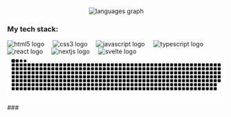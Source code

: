 <div align="center">
  <picture>
    <source media="(prefers-color-scheme: dark)" srcset="./images/Banner Dark.png">
    <source media="(prefers-color-scheme: light)" srcset="./images/Banner Light.png">
  </picture>
</div>

###

<div align="center">
  <img src="https://github-readme-stats.vercel.app/api/top-langs?username=remiepaulais&locale=en&hide_title=false&layout=compact&card_width=320&langs_count=5&theme=dracula&hide_border=false" height="150" alt="languages graph"  />
</div>

###

<div align="left">
  <h3>My tech stack:</h3>
  <img src="https://cdn.jsdelivr.net/gh/devicons/devicon@latest/icons/html5/html5-original.svg" height="30" alt="html5 logo"  />
  <img width="12" />
  <img src="https://cdn.jsdelivr.net/gh/devicons/devicon@latest/icons/css3/css3-original.svg" height="30" alt="css3 logo"  />
  <img width="12" />
  <img src="https://cdn.jsdelivr.net/gh/devicons/devicon@latest/icons/javascript/javascript-original.svg" height="30" alt="javascript logo"  />
  <img width="12" />
  <img src="https://cdn.jsdelivr.net/gh/devicons/devicon@latest/icons/typescript/typescript-original.svg" height="30" alt="typescript logo"  />
  <img width="12" />
  <img src="https://cdn.jsdelivr.net/gh/devicons/devicon@latest/icons/react/react-original.svg" height="30" alt="react logo"  />
  <img width="12" />
  <img src="https://cdn.jsdelivr.net/gh/devicons/devicon@latest/icons/nextjs/nextjs-original.svg" height="30" alt="nextjs logo"  />
  <img width="12" />
  <img src="https://cdn.jsdelivr.net/gh/devicons/devicon@latest/icons/svelte/svelte-original.svg" height="30" alt="svelte logo"  />
</div>

<picture>
  <source media="(prefers-color-scheme: dark)" srcset="https//raw.githubusercontent.com/remiepaulais/remiepaulais/output/snake-dark.svg">
  <source media="(prefers-color-scheme: light)" srcset="./images/Snake Light.png">
<img src="https://raw.githubusercontent.com/remiepaulais/remiepaulais/output/snake.svg" alt="Snake animation" />
</picture>
###
